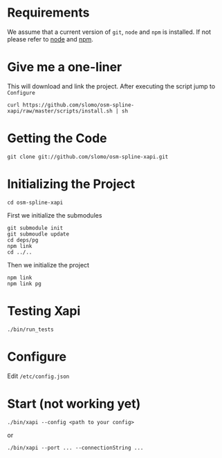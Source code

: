 Requirements
============

We assume that a current version of `git`, `node` and `npm` is installed.
If not please refer to [node](http://nodejs.org/) and [npm](http://npmjs.org/).

Give me a one-liner
===================

This will download and link the project.
After executing the script jump to `Configure`

    curl https://github.com/slomo/osm-spline-xapi/raw/master/scripts/install.sh | sh

Getting the Code
================

    git clone git://github.com/slomo/osm-spline-xapi.git

Initializing the Project
========================

    cd osm-spline-xapi

First we initialize the submodules

    git submodule init
    git submoudle update
    cd deps/pg
    npm link
    cd ../..

Then we initialize the project

    npm link
    npm link pg 


Testing Xapi
============

    ./bin/run_tests

Configure
=========

Edit `/etc/config.json`

Start (not working yet)
=====

    ./bin/xapi --config <path to your config>

or

    ./bin/xapi --port ... --connectionString ...
